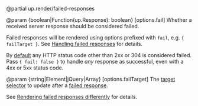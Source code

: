 @partial up.render/failed-responses

@param {boolean|Function(up.Response): boolean} [options.fail]
  Whether a received server response should be considered failed.

  Failed responses will be rendered using options prefixed with `fail`, e.g. `{ failTarget }`.
  See [Handling failed responses](/failed-responses) for details.

  By [default](/up.network.config#config.fail) any HTTP status code other than 2xx or 304 is considered failed.
  Pass `{ fail: false }` to handle *any* response as successful, even with a 4xx or 5xx status code.

@param {string|Element|jQuery|Array<string>} [options.failTarget]
  The [target selector](/targeting-fragments) to update after a [failed response](/failed-responses).

  See [Rendering failed responses differently](/failed-responses#rendering-failed-responses-differently) for details.
